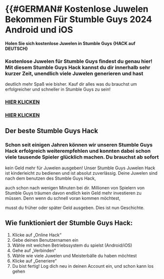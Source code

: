 # **{{#GERMAN# Kostenlose Juwelen Bekommen Für Stumble Guys 2024 Android und iOS**


**Holen Sie sich kostenlose Juwelen in Stumble Guys {HACK auf DEUTSCH}**


### **Kostenlose Juwelen für Stumble Guys** findest du genau hier! Mit diesem Stumble Guys Hack kannst du dir innerhalb sehr kurzer Zeit, unendlich viele Juwelen generieren und hast 

deutlich mehr Spaß wie bisher. Kauf dir alles was du brauchst um erfolgreicher und schneller in Stumble Guys zu sein!

### [HIER KLICKEN](https://lookerstudio.google.com/reporting/ff583023-c578-4e7b-af0f-051093ac5d31)




### [HIER KLICKEN](https://lookerstudio.google.com/reporting/ff583023-c578-4e7b-af0f-051093ac5d31)


## **Der beste Stumble Guys Hack**

### Schon seit einigen Jahren können wir unseren Stumble Guys Hack erfolgreich weiterempfehlen und konnten dabei schon viele tausende Spieler glücklich machen. Du brauchst ab sofort 

kein Geld mehr für Juwelen ausgeben! Unser Stumble Guys Juwelen Hack ist kinderleicht zu bedienen und ist absolut zuverlässig. Deine Juwelen sind nach dem benutzen des Stumble Guys Hack, 

auch schon nach wenigen Minuten bei dir. Millionen von Spielern von Stumble Guys träumen davon endlich kein Geld mehr investieren zu müssen. Denn wenn du schnell voran kommen möchtest, 

musst du früher oder später Geld ausgeben. Dies ist nun Geschichte.


## Wie funktioniert der Stumble Guys Hack:

1. Klicke auf „Online Hack“
2. Gebe deinen Benutzernamen ein
3. Wähle mit welchen Betriebssystem du spielst (Android/iOS)
4. Gehe auf „Verbinden“
5. Wähle wie viele Juwelen und Meisterbälle du haben möchtest
6. Klicke auf „Generiere“
7. Du bist fertig! Log dich neu in deinen Account ein, und schon kann los gehen


